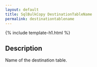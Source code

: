 ```yaml
---
layout: default
title: SqlBulkCopy DestinationTableName
permalink: destinationtablename
---
```


{% include template-h1.html %}

## Description

Name of the destination table.

